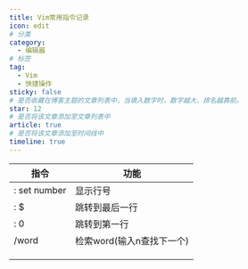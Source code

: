 ```yaml
---
title: Vim常用指令记录
icon: edit
# 分类
category:
  - 编辑器
# 标签
tag:
  - Vim
  - 快捷操作
sticky: false
# 是否收藏在博客主题的文章列表中，当填入数字时，数字越大，排名越靠前。
star: 12
# 是否将该文章添加至文章列表中
article: true
# 是否将该文章添加至时间线中
timeline: true
---
```

| 指令         | 功能                      |
| ------------ | ------------------------- |
| : set number | 显示行号                  |
| : $          | 跳转到最后一行            |
| : 0          | 跳转到第一行              |
| /word        | 检索word(输入n查找下一个) |
|              |                           |
|              |                           |
|              |                           |
